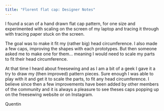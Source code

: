 ```yaml
---
title: "Florent flat cap: Designer Notes"
---
```


I found a scan of a hand drawn flat cap pattern, for one size and experimented
with scaling on the screen of my laptop and tracing it through with tracing
paper stuck on the screen. 

The goal was to make it fit my (rather big) head circumference. I also made a
few caps, improving the shapes with each prototypes. But then someone asked me
to make one for them... meaning I would need to scale my parts to fit their
head circumference. 

At that time I heard about freesewing and as I am a bit of a geek I gave it a
try to draw my (then improved) pattern pieces. Sure enough I was able to play
with it and get it to scale the parts, to fit any head circumference. I believe
since then a few improvements have been added by other members of the community
and it is always a pleasure to see theses caps popping up on the freesewing
website or on Instagram.

Quentin

